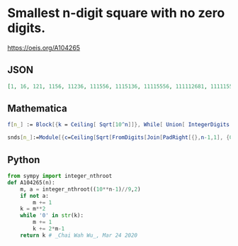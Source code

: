 # Smallest n\-digit square with no zero digits\.
https://oeis.org/A104265
## JSON
```JSON
[1, 16, 121, 1156, 11236, 111556, 1115136, 11115556, 111112681, 1111155556, 11111478921, 111111555556, 1111118377216, 11111115555556, 111111226346761, 1111111155555556, 11111112515384644, 111111111555555556, 1111111112398242916, 11111111115555555556, 111111111113333185156, 1111111111155555555556]
```
## Mathematica
```Mathematica
f[n_] := Block[{k = Ceiling[ Sqrt[10^n]]}, While[ Union[ IntegerDigits[ k^2]][[1]] == 0, k++ ]; k^2]; Table[ f[n], {n, 0, 20}] (* _Robert G. Wilson v_, Mar 02 2005 *)
```
```Mathematica
snds[n_]:=Module[{c=Ceiling[Sqrt[FromDigits[Join[PadRight[{},n-1,1], {0}]]]]^2},While[DigitCount[c,10,0]>0,c=(1+Sqrt[c])^2];c]; Array[ snds,22] (* _Harvey P. Dale_, Jun 12 2020 *)
```
## Python
```Python
from sympy import integer_nthroot
def A104265(n):
    m, a = integer_nthroot((10**n-1)//9,2)
    if not a:
        m += 1
    k = m**2
    while '0' in str(k):
        m += 1
        k += 2*m-1
    return k # _Chai Wah Wu_, Mar 24 2020
```

